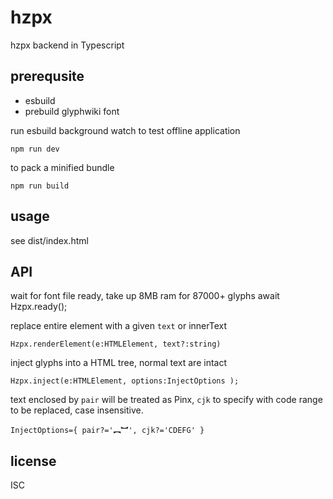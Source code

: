 # hzpx
hzpx backend in Typescript

## prerequsite 
- esbuild
- prebuild glyphwiki font

run esbuild background watch to test offline application

    npm run dev

to pack a minified bundle

    npm run build 


## usage

see dist/index.html

## API

 wait for font file ready, take up 8MB ram for 87000+ glyphs
    await Hzpx.ready();  

 replace entire element with a given `text` or innerText

    Hzpx.renderElement(e:HTMLElement, text?:string)

 inject glyphs into a HTML tree, normal text are intact

    Hzpx.inject(e:HTMLElement, options:InjectOptions );

 text enclosed by `pair` will be treated as Pinx, `cjk` to specify with code range to be replaced, case insensitive.

    InjectOptions={ pair?='︻︼', cjk?='CDEFG' } 

## license

ISC